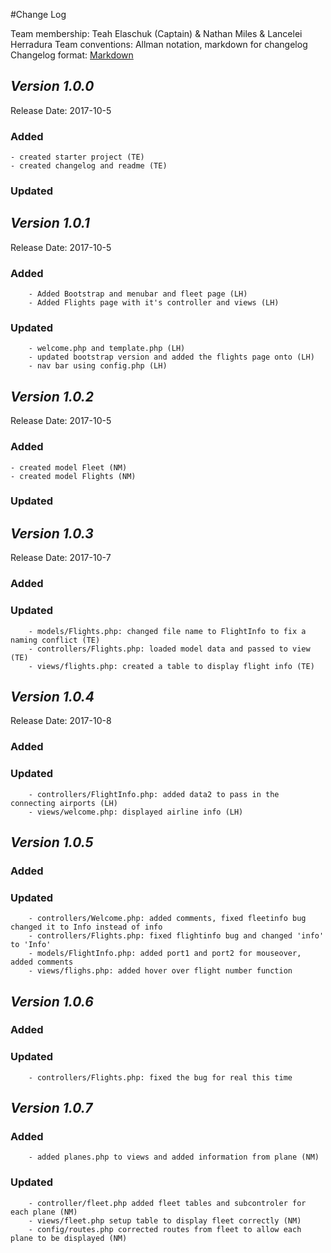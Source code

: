#Change Log

Team membership:  Teah Elaschuk (Captain) &  Nathan Miles & Lancelei Herradura
Team conventions: Allman notation, markdown for changelog
Changelog format: [Markdown](https://github.com/adam-p/markdown-here/wiki/Markdown-Cheatsheet)

## *Version 1.0.0*
Release Date: 2017-10-5

### Added
	- created starter project (TE)
	- created changelog and readme (TE)
### Updated 

## *Version 1.0.1*
Release Date: 2017-10-5
### Added
        - Added Bootstrap and menubar and fleet page (LH)
        - Added Flights page with it's controller and views (LH)
### Updated 
        - welcome.php and template.php (LH)
        - updated bootstrap version and added the flights page onto (LH)
        - nav bar using config.php (LH)

## *Version 1.0.2*
Release Date: 2017-10-5

### Added
	- created model Fleet (NM)
	- created model Flights (NM)
### Updated 


## *Version 1.0.3*
Release Date: 2017-10-7

### Added

### Updated
        - models/Flights.php: changed file name to FlightInfo to fix a naming conflict (TE)
        - controllers/Flights.php: loaded model data and passed to view (TE)
        - views/flights.php: created a table to display flight info (TE)

## *Version 1.0.4*
Release Date: 2017-10-8
### Added

### Updated
        - controllers/FlightInfo.php: added data2 to pass in the connecting airports (LH)
        - views/welcome.php: displayed airline info (LH)

## *Version 1.0.5*
### Added
        
### Updated
        - controllers/Welcome.php: added comments, fixed fleetinfo bug changed it to Info instead of info
        - controllers/Flights.php: fixed flightinfo bug and changed 'info' to 'Info'
        - models/FlightInfo.php: added port1 and port2 for mouseover, added comments
        - views/flighs.php: added hover over flight number function

## *Version 1.0.6*
### Added
        
### Updated
        - controllers/Flights.php: fixed the bug for real this time


## *Version 1.0.7*
### Added
        - added planes.php to views and added information from plane (NM)
### Updated
        - controller/fleet.php added fleet tables and subcontroler for each plane (NM)
        - views/fleet.php setup table to display fleet correctly (NM)
        - config/routes.php corrected routes from fleet to allow each plane to be displayed (NM)
        


